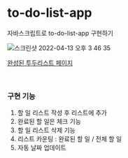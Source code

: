 # to-do-list-app

자바스크립트로 to-do-list-app 구현하기

![스크린샷 2022-04-13 오후 3 46 35](https://user-images.githubusercontent.com/51769583/163118980-6a893aa5-149c-4954-be2f-263a189ed080.png)

[완성된 투두리스트 페이지](https://eunsuneun.github.io/js-to-do-list/)

<br>

### 구현 기능

1. 할 일 리스트 작성 후 리스트에 추가
2. 완료된 할 일은 체크 기능
3. 할 일 리스트 삭제 기능
4. 리스트 카운팅 : 완료된 할 일 / 전체 할 일
5. 자동 날짜 업데이트
